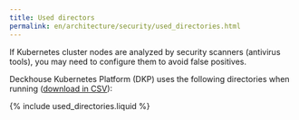 ```yaml
---
title: Used directors
permalink: en/architecture/security/used_directories.html
---
```


If Kubernetes cluster nodes are analyzed by security scanners (antivirus tools), you may need to configure them to avoid false positives.

Deckhouse Kubernetes Platform (DKP) uses the following directories when running ([download in CSV](deckhouse-directories.csv)):

{% include used_directories.liquid %}
